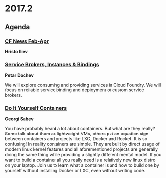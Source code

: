 # 2017.2

## Agenda

### [CF News Feb-Apr](https://www.slideshare.net/hsiliev/cf-news-april-febapr-2017)
**Hristo Iliev**

### [Service Brokers, Instances & Bindings](https://www.slideshare.net/dotchev/services-in-cf)
**Petar Dochev**

We will explore consuming and providing services in Cloud Foundry. We will focus on reliable service binding and deployment of custom service brokers.

### [Do It Yourself Containers](https://www.slideshare.net/GeorgiSabev/diy-containers)
**Georgi Sabev**

You have probably heard a lot about containers. But what are they really? Some talk about them as lightweight VMs, others put an equation sign between containers and projects like LXC, Docker and Rocket. It is so confusing! In reality containers are simple. They are built by direct usage of modern linux kernel features and all aforementioned projects are generally doing the same thing while providing a slightly different mental model. If you want to build a container all you really need is a relatively new linux distro on your laptop. Join us to learn what a container is and how to build one by yourself without installing Docker or LXC, even without writing code. 
